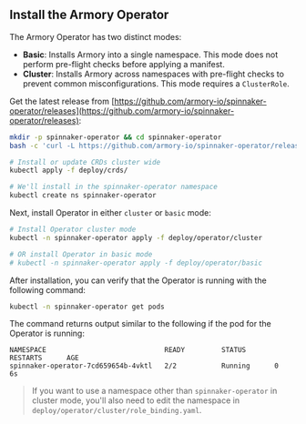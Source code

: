 ## Install the Armory Operator

The Armory Operator has two distinct modes:

- **Basic**: Installs Armory into a single namespace. This mode does not
  perform pre-flight checks before applying a manifest.
- **Cluster**: Installs Armory across namespaces with pre-flight checks to
  prevent common misconfigurations. This mode requires a `ClusterRole`.

Get the latest release from
[https://github.com/armory-io/spinnaker-operator/releases](https://github.com/armory-io/spinnaker-operator/releases):

```bash
mkdir -p spinnaker-operator && cd spinnaker-operator
bash -c 'curl -L https://github.com/armory-io/spinnaker-operator/releases/latest/download/manifests.tgz | tar -xz'

# Install or update CRDs cluster wide
kubectl apply -f deploy/crds/

# We'll install in the spinnaker-operator namespace
kubectl create ns spinnaker-operator
```

Next, install Operator in either `cluster` or `basic` mode:

```bash
# Install Operator cluster mode
kubectl -n spinnaker-operator apply -f deploy/operator/cluster
```

```bash
# OR install Operator in basic mode
# kubectl -n spinnaker-operator apply -f deploy/operator/basic
```

After installation, you can verify that the Operator is running with the
following command:

```bash
kubectl -n spinnaker-operator get pods
```

The command returns output similar to the following if the pod for the Operator
is running:

```
NAMESPACE                             READY         STATUS       RESTARTS      AGE
spinnaker-operator-7cd659654b-4vktl   2/2           Running      0             6s
```

> If you want to use a namespace other than `spinnaker-operator` in cluster
> mode, you'll also need to edit the namespace in
> `deploy/operator/cluster/role_binding.yaml`.
